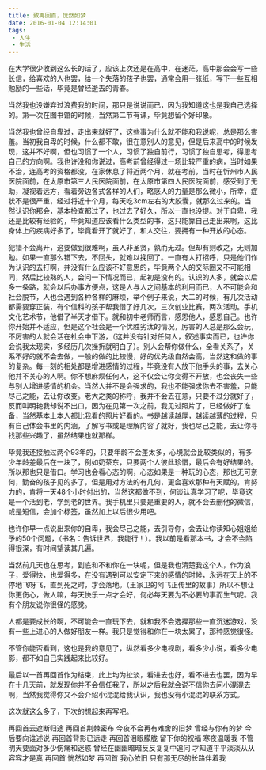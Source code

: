 ```yaml
---
title: 致再回首，恍然如梦
date: 2016-01-04 12:14:01
tags:
 - 人生
 - 生活
---
```


在大学很少收到这么长的话了，应该上次还是在高中，在迷茫，高中那会会写一些长信，给喜欢的人也罢，给一个失落的孩子也罢，通常会用一张纸，写下一些互相勉励的一些话，毕竟是曾经逝去的青春。

当然我也没嫌弃过浪费我的时间，那只是说说而已，因为我知道这也是我自己选择的。第一次在图书馆的时候，当然第二节有课，毕竟想留个好印象。

当然我也曾经自卑过，走出来就好了，这些事为什么就不能和我说呢，总是那么害羞。当初我自卑的时候，什么都不敢，很在意别人的意见，但是后来高中的时候发现，这并不好啊，但也习惯了一个人，习惯了独自前行，习惯了独自思考，得思考自己的方向啊。我也许没和你说过，高考前曾经得过一场比较严重的病，当时如果不治，连高考的资格都没，在家休息了将近两个月，就在考前，当时在忻州市人民医院面前，在太原市第三人民医院面前，在太原市第四人民医院面前，感受到了无助，凝视着远方，看着旁边各式各样的人们，略感人的力量是那么微小，所幸，症状不是很严重，经过将近十个月，每天吃3cm左右的大胶囊，就那么过来的。当然认识你那会，基本检查都过了，也过去了好久，所以一直也没提。对于自卑，我还是比较有经验的，毕竟知道应该看什么类型的书，这只能靠自己走出来啊，这比身体上的疾病好多了，毕竟看开了就好了，和人交往，要拥有一种开放的心态。

犯错不会离开，这要做到很难啊，虽人非圣贤，孰而无过。但却有则改之，无则加勉。如果一直那么错下去，不回头，就难以挽回了。一直有人打招呼，只是他们作为认识的去打啊，并没有什么应该不好意思的，毕竟两个人的交际圈又不可能相同，然后比较熟的人，会问一下情况而已，起初是没有的。认识的人多，就会以后多一条路，就会以后办事方便点，这是人与人之间基本的利用而已，人不可能会和社会脱节，人也会遇到各种各样的麻烦，举个例子来说，大二的时候，有几次活动都需要穿正装，有个信科的孩子帮我借了好几次，三次创业比赛，两次活动。手机文化艺术节，他借了半天才借下。就和初中老师而言，感恩他人，感恩自己。也许你开始并不适应，但是这个社会是一个优胜劣汰的情况，厉害的人总是那么会玩，不厉害的人就会活在社会中下游，（这并没有针对任何人，叙述事实而已，也许你会说我太现实，多经历几次挫折就明白了）。别人会帮你做什么，全看关系了，关系不好的就不会去做，一般的做的比较慢，好的优先级自然会高，当然这和做的事的复杂。每一刻的相处都是增进感情的过程，毕竟没有人放下他手头的事，去关心他并不关心的人啊。你不想麻烦任何人，这不仅会让你变得不开放，也会丧失一些与别人增进感情的机会。当然人并不是会强求的，我也不能强求你去不害羞，只能尽己之能，去让你改变。老大之类的称呼，我并不会去在意，只要不过分就好了，反而叫明艳我却说不出口，因为在见第一次之前，我见过照片了，已经做好了准备，当然基本上本人都比我看的照片好看的。书是越读越厚，越读越薄的过程，只有自己体会书里的内涵，了解写书或是理解内容了就好，我也尽己之能，去让你寻找那些兴趣了，虽然结果也就那样。

毕竟我还接触过两个93年的，只要年龄不会差太多，心境就会比较类似的，有多少年龄差最后在一块了，例如奶茶东，只要两个人彼此珍惜，最后会有好结果的。所以那也只是借口。学习也会看心态的啊，心态如果是一种玩的心态，那也无可奈何，勤奋的孩子见的多了，但是用对方法的有几何，更会喜欢那种有天赋的，肯努力的，肯将一天48个小时付出的，当然这都做不到，何谈认真学习了呢，毕竟这是一个活到老，学到老的世界。我手机里只要是重要的人，就不会去删他的微信，或是短信，会加个标签，虽然加上以后很少用吧。

也许你早一点说出来你的自卑，我会尽己之能，去引导你，会去让你读知心姐姐给予的50个问题，（书名：告诉世界，我能行！）。我以前是看那本书，才会不会陷得很深，有时间望读其几遍。

当然前几天也在思考，到底和不和你在一块呢，但是我也清楚我这个人，作为浪子，爱得快，也爱得多，在没有遇到可以安定下来的感情的时候，永远在天上的不停地飞呀飞，直到死之时，才会落地。（王家卫的阿飞正传里的故事）所以不想让你更伤心，做人嘛，每天快乐一点才会好，何必每天要为不必要的事而生气呢。我有个朋友说你很怪的感觉。

人都是要成长的啊，不可能会一直玩下去，就和我不会选择那些一直沉迷游戏，没有一些上进心的人做好朋友一样。我只是觉得和你在一块太累了，那种感觉很怪。

不管你能否看到，这也是我的意见了，纵然看多少电视剧，看多少小说，看多少电影，都不如自己实践起来比较好。

最后以一首再回首作为结束，此上均为扯淡，看进去也好，看不进去也罢，因为早在十几天前，就发现你并不会信任我了，所以之后我就会说不信你去问小混混去啊，当然我觉得你又不会介绍小混混给我认识，我也没有小混混的联系方式。

这次就这么多了，下次的想起来再写吧。

再回首云遮断归途
再回首荆棘密布
今夜不会再有难舍的旧梦
曾经与你有的梦
今后要向谁述说
再回首背影已远走
再回首泪眼朦胧
留下你的祝福
寒夜温暖我
不管明天要面对多少伤痛和迷惑
曾经在幽幽暗暗反反复复中追问
才知道平平淡淡从从容容才是真
再回首 恍然如梦
再回首 我心依旧
只有那无尽的长路伴着我